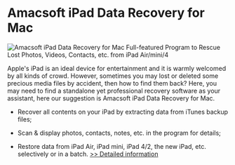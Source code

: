 # Amacsoft iPad Data Recovery for Mac
![Amacsoft iPad Data Recovery for Mac](https://mycommerce.akamaized.net/api/pimages/P300924611/BIG/300924611.JPG)
Full-featured Program to Rescue Lost Photos, Videos, Contacts, etc. from iPad Air/mini/4

Apple's iPad is an ideal device for entertainment and it is warmly welcomed by all kinds of crowd. However, sometimes you may lost or deleted some precious media files by accident, then how to find them back? Here, you may need to find a standalone yet professional recovery software as your assistant, here our suggestion is Amacsoft iPad Data Recovery for Mac.

* Recover all contents on your iPad by extracting data from iTunes backup files;

* Scan & display photos, contacts, notes, etc. in the program for details;

* Restore data from iPad Air, iPad mini, iPad 4/2, the new iPad, etc. selectively or in a batch.
[>> Detailed information](https://secure.shareit.com/shareit/product.html?productid=300924611&affiliateid=200057808)